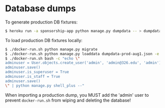 # Database dumps

To generate production DB fixtures:
```bash
$ heroku run -a sponsorship-app python manage.py dumpdata -- > dumpdata-prod-aug1.json
```

To load production DB fixtures locally:
```bash
$ ./docker-run.sh python manage.py migrate
$ ./docker-run.sh python manage.py loaddata dumpdata-prod-aug1.json -e contenttypes
$ ./docker-run.sh bash -c "echo \"
adminuser = User.objects.create_user('admin', 'admin@326.edu', 'admin')
adminuser.save()
adminuser.is_superuser = True
adminuser.is_staff = True
adminuser.save()
\" | python manage.py shell_plus --"
```

When importing a production dump, you MUST add the 'admin' user to prevent `docker-run.sh` from wiping and deleting the database!

